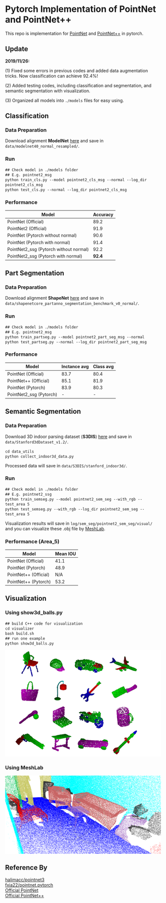 # Pytorch Implementation of PointNet and PointNet++ 

This repo is implementation for [PointNet](http://openaccess.thecvf.com/content_cvpr_2017/papers/Qi_PointNet_Deep_Learning_CVPR_2017_paper.pdf) and [PointNet++](http://papers.nips.cc/paper/7095-pointnet-deep-hierarchical-feature-learning-on-point-sets-in-a-metric-space.pdf) in pytorch.

## Update
**2019/11/26:**

(1) Fixed some errors in previous codes and added data augmentation tricks. Now classification can achieve 92.4\%! 

(2) Added testing codes, including classification and segmentation, and semantic segmentation with visualization. 

(3) Organized all models into `./models` files for easy using.


## Classification
### Data Preparation
Download alignment **ModelNet** [here](https://shapenet.cs.stanford.edu/media/modelnet40_normal_resampled.zip) and save in `data/modelnet40_normal_resampled/`.

### Run
```
## Check model in ./models folder
## E.g. pointnet2_msg
python train_cls.py --model pointnet2_cls_msg --normal --log_dir pointnet2_cls_msg
python test_cls.py --normal --log_dir pointnet2_cls_msg
```

### Performance
| Model | Accuracy |
|--|--|
| PointNet (Official) |  89.2|
| PointNet2 (Official) | 91.9 |
| PointNet (Pytorch without normal) |  90.6|
| PointNet (Pytorch with normal) |  91.4|
| PointNet2_ssg (Pytorch without normal) |  92.2|
| PointNet2_ssg (Pytorch with normal) |  **92.4**|

## Part Segmentation
### Data Preparation
Download alignment **ShapeNet** [here](https://shapenet.cs.stanford.edu/media/shapenetcore_partanno_segmentation_benchmark_v0_normal.zip)  and save in `data/shapenetcore_partanno_segmentation_benchmark_v0_normal/`.
### Run
```
## Check model in ./models folder
## E.g. pointnet2_msg
python train_partseg.py --model pointnet2_part_seg_msg --normal
python test_partseg.py --normal --log_dir pointnet2_part_seg_msg
```
### Performance
| Model | Inctance avg | Class avg	 
|--|--|--|
|PointNet (Official)	|83.7|80.4	
|PointNet++ (Official)|85.1	|81.9	
|PointNet (Pytorch)|	83.9	|80.3|	
|PointNet2_ssg (Pytorch)|	-|	-	


## Semantic Segmentation
### Data Preparation
Download 3D indoor parsing dataset (**S3DIS**) [here](http://buildingparser.stanford.edu/dataset.html)  and save in `data/Stanford3dDataset_v1.2/`.
```
cd data_utils
python collect_indoor3d_data.py
```
Processed data will save in `data/S3DIS/stanford_indoor3d/`.
### Run
```
## Check model in ./models folder
## E.g. pointnet2_ssg
python train_semseg.py --model pointnet2_sem_seg --with_rgb --test_area 5
python test_semseg.py --with_rgb --log_dir pointnet2_sem_seg --test_area 5
```
Visualization results will save in `log/sem_seg/pointnet2_sem_seg/visual/` and you can visualize these .obj file by [MeshLab](http://www.meshlab.net/).
### Performance (Area_5)
|Model  | Mean IOU | 
|--|--|
| PointNet (Official) | 41.1|
| PointNet (Pytorch) | 48.9|
| PointNet++ (Official) |N/A | 
| PointNet++ (Pytorch) | 53.2|

## Visualization
### Using show3d_balls.py
```
## build C++ code for visualization
cd visualizer
bash build.sh 
## run one example 
python show3d_balls.py
```
![](/visualizer/pic.png)
### Using MeshLab
![](/visualizer/pic2.png)


## Reference By
[halimacc/pointnet3](https://github.com/halimacc/pointnet3)<br>
[fxia22/pointnet.pytorch](https://github.com/fxia22/pointnet.pytorch)<br>
[Official PointNet](https://github.com/charlesq34/pointnet) <br>
[Official PointNet++](https://github.com/charlesq34/pointnet2)
